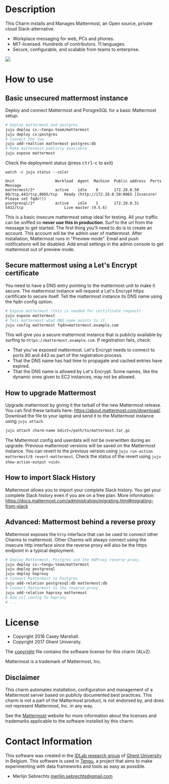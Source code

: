 # Description

This Charm installs and Manages Mattermost, an Open source, private cloud Slack-alternative.

 - Workplace messaging for web, PCs and phones.
 - MIT-licensed. Hundreds of contributors. 11 languages.
 - Secure, configurable, and scalable from teams to enterprise.

 <img src="https://raw.githubusercontent.com/tengu-team/layer-mattermost/master/files/mattermost-screenshot.png">


# How to use

## Basic unsecured mattermost instance

Deploy and connect Mattermost and PorsgreSQL for a basic Mattermost setup.

```bash
# Deploy mattermost and postgres
juju deploy cs:~tengu-team/mattermost
juju deploy cs:postgres
# Connect the two
juju add-realtion mattermost postgres:db
# Make mattermost publicly available
juju expose mattermost
```

Check the deployment status (press <kbd>ctrl</kbd>-<kbd>c</kbd> to exit)

    watch -c juju status --color

```
Unit                  Workload  Agent  Machine  Public address  Ports                     Message
mattermost/2*         active    idle    0       172.28.0.50     80/tcp,443/tcp,8065/tcp   Ready (http://172.28.0.50:8065 [Insecure! Please set fqdn!])
postgresql/2*         active    idle    1       172.28.0.31     5432/tcp                  Live master (9.5.6)
```
This is a basic insecure mattermost setup ideal for testing. All your traffic can be sniffed so **never use this in production**. Surf to the url from the message to get started. The first thing you'll need to do is to create an account. This account will be the admin user of mattermost. After installation, Mattermost runs in "Preview mode". Email and push notifications will be disabled. Add email settings in the admin console to get mattermost out of preview mode.

## Secure mattermost using a Let's Encrypt certificate

You need to have a DNS entry pointing to the mattermost unit to make it secure. The mattermost instance will request a Let's Encrypt https certificate to secure itself. Tell the mattermost instance its DNS name using the fqdn config option.

```bash
# Expose mattermost (this is needed for certificate request)
juju expose mattermost
# Tell mattermost what DNS name points to it.
juju config mattermost fqdn=mattermost.example.com
```

This will give you a secure mattermost instance that is publicly available by surfing to `https://mattermost.example.com`. If registration fails, check:

- That you've exposed mattermost. Let's Encrypt needs to connect to ports 80 and 443 as part of the registration process.
- That the DNS name has had time to propagate and cached entries have expired.
- That the DNS name is allowed by Let's Encrypt. Some names, like the dynamic ones given to EC2 instances, may not be allowed.

## How to upgrade Mattermost

Upgrade mattermost by giving it the tarball of the new Mattermost release. You can find these tarballs here: https://about.mattermost.com/download/. Download the file to your laptop and send it to the Mattermost instance using `juju attach`.

```bash
juju attach charm-name bdist=/path/to/mattermost.tar.gz
```

The Mattermost config and userdata will not be overwritten during an upgrade. Previous mattermost versions will be saved on the Mattermost instance. You can revert to the previous version using `juju run-action mattermost/0 revert-mattermost`. Check the status of the revert using `juju show-action-output <uid>`.

## How to import Slack History

Mattermost allows you to import your complete Slack history. You get your complete Slack history even if you are on a free plan. More information: https://docs.mattermost.com/administration/migrating.html#migrating-from-slack

## Advanced: Mattermost behind a reverse proxy

Mattermost exposes the `http` interface that can be used to connect other Charms to mattermost. Other Charms will always connect using the insecure http interface since the reverse proxy will also be the https endpoint in a typical deployment.

```bash
# Deploy Mattermost, Postgres and the HAProxy reverse proxy.
juju deploy cs:~tengu-team/mattermost
juju deploy postgresql
juju deploy haproxy
# Connect Mattermost to Postgres
juju add-relation postgresql:db mattermost:db
# Connect Mattermost to the reverse proxy.
juju add-relation haproxy mattermost
# Add ssl config to haproxy
# ...
```

<!--

## How to create a backup

To have a full back-up of mattermost instance, you need to back-up the following things.

 - `/opt/mattermost/config/config.json`
 - `/opt/mattermost/data/`
 - A backup of the postgres database.

sudo tar -zcvf mattermost-data-backup.tar.gz /opt/mattermost/data/

```bash
sudo cp -r /opt/mattermost/data/ .
sudo cp /opt/mattermost/config/config.json .
# Now get the files with
# juju scp mattermost/0:~/config.json .
# juju scp -- -r mattermost/0:~/data/ .
```


I'll explain two ways to backup the postgres database: An SQL dump and a Write Ahaid Log for Point In Time Recovery.

**SQL Dump**

An SQL dump is the most portable dumping mechanism. Restoring an SQL dump to a Postgres instance with a higher version or a different processor architecture should work without any isues. An SQL dump is internally consistent. The dump represents a snapshot of the database at the time the dump starts. A dump doesn't block other operations on the database while dumping, but these operations won't be included in the dump.

```bash
juju ssh postgresql/0
sudo su - postgres
psql
```

You see the following output.

```
postgres@juju-c23533-0-lxd-0:~$ psql
psql (9.5.6)
Type "help" for help.

postgres=#
```

```
postgres=# \du
                                      List of roles
    Role name    |                         Attributes                         | Member of
-----------------+------------------------------------------------------------+-----------
 _juju_repl      | Replication                                                | {}
 juju_mattermost |                                                            | {}
 postgres        | Superuser, Create role, Create DB, Replication, Bypass RLS | {}

postgres=# \dt
No relations found.
postgres=# \l
                                 List of databases
    Name    |  Owner   | Encoding | Collate | Ctype |      Access privileges       
------------+----------+----------+---------+-------+------------------------------
 mattermost | postgres | UTF8     | C       | C     | =Tc/postgres                +
            |          |          |         |       | postgres=CTc/postgres       +
            |          |          |         |       | juju_mattermost=CTc/postgres
 postgres   | postgres | UTF8     | C       | C     |
 template0  | postgres | UTF8     | C       | C     | =c/postgres                 +
            |          |          |         |       | postgres=CTc/postgres
 template1  | postgres | UTF8     | C       | C     | =c/postgres                 +
            |          |          |         |       | postgres=CTc/postgres
(4 rows)
```

Exit the psql client by typing `\q` and dump the database.

```bash
sudo su - postgres
DUMP=mattermost-dump-$(date +%Y-%m-%d:%H:%M:%S).sql
echo "$DUMP"
pg_dump --clean mattermost > "/var/lib/postgresql/backups/$DUMP"
ln -sf "$DUMP" /var/lib/postgresql/backups/mattermost-dump-latest.sql
exit
# As Ubuntu
sudo cp "/var/lib/postgresql/backups/mattermost-dump-latest.sql" /home/ubuntu/mattermost-dump-latest.sql
sudo chown ubuntu:ubuntu /home/ubuntu/mattermost-dump-latest.sql
# now you can download this dump from your laptop with
# juju scp postgresql/0:~/mattermost-dump-latest.sql .
```

## How to restore a backup

```bash
juju scp -- -r data matter2/0:~/
juju scp -- -r config.json matter2/0:~/
juju scp -- -r mattermost-dump-latest.sql postgres2/0:~/
#
juju ssh matter2/0
sudo systemctl stop mattermost
sudo cp config.json /opt/mattermost/config/config.json
sudo cp -r data/ /opt/mattermost/
sudo chown -R mattermost:mattermost /opt/mattermost/data/ /opt/mattermost/config/config.json
exit
#
juju ssh postgres2/0
sudo cp mattermost-dump-latest.sql /var/lib/postgresql/
sudo su - postgres
psql matter2 < mattermost-dump-latest.sql
```
```
SET
ERROR:  relation "audits" already exists
ERROR:  role "juju_mattermost" does not exist
ERROR:  relation "channelmembers" already exists
ERROR:  role "juju_mattermost" does not exist
...
ERROR:  relation "idx_users_names_no_full_name_txt" already exists
ERROR:  relation "idx_users_names_txt" already exists
ERROR:  relation "idx_users_update_at" already exists
REVOKE
REVOKE
GRANT
GRANT

```

[Source](https://www.postgresql.org/docs/9.1/static/backup-dump.html)

-->

# License

- Copyright 2016 Casey Marshall.
- Copyright 2017 Ghent University.

The [copyright](copyright) file contains the software license for this charm (ALv2).

Mattermost is a trademark of Mattermost, Inc.

## Disclaimer

This charm automates installation, configuration and management of a Mattermost server based on publicly documented best practices. This charm is not a part of the Mattermost product, is not endorsed by, and does not represent Mattermost, Inc. in any way.

See the [Mattermost](http://www.mattermost.org/) website for more information about the licenses and trademarks applicable to the software installed by this charm.

# Contact Information

This software was created in the [IDLab research group](https://www.ugent.be/ea/idlab) of [Ghent University](https://www.ugent.be) in Belgium. This software is used in [Tengu](https://tengu.io), a project that aims to make experimenting with data frameworks and tools as easy as possible.

 - Merlijn Sebrechts <merlijn.sebrechts@gmail.com>
